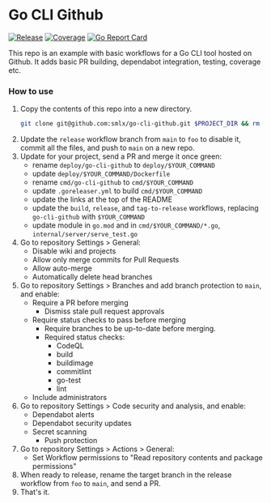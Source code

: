 # Go CLI Github

[![Release](https://github.com/smlx/go-cli-github/actions/workflows/release.yaml/badge.svg)](https://github.com/smlx/go-cli-github/actions/workflows/release.yaml)
[![Coverage](https://coveralls.io/repos/github/smlx/go-cli-github/badge.svg?branch=main)](https://coveralls.io/github/smlx/go-cli-github?branch=main)
[![Go Report Card](https://goreportcard.com/badge/github.com/smlx/go-cli-github)](https://goreportcard.com/report/github.com/smlx/go-cli-github)

This repo is an example with basic workflows for a Go CLI tool hosted on Github.
It adds basic PR building, dependabot integration, testing, coverage etc.

### How to use

1. Copy the contents of this repo into a new directory.
   ```bash
   git clone git@github.com:smlx/go-cli-github.git $PROJECT_DIR && rm -rf ./$PROJECT_DIR/.git
   ```
1. Update the `release` workflow branch from `main` to `foo` to disable it, commit all the files, and push to `main` on a new repo.
1. Update for your project, send a PR and merge it once green:
    * rename `deploy/go-cli-github` to `deploy/$YOUR_COMMAND`
    * update `deploy/$YOUR_COMMAND/Dockerfile`
    * rename `cmd/go-cli-github` to `cmd/$YOUR_COMMAND`
    * update `.goreleaser.yml` to build `cmd/$YOUR_COMMAND`
    * update the links at the top of the README
    * update the `build`, `release`, and `tag-to-release` workflows, replacing `go-cli-github` with `$YOUR_COMMAND`
    * update module in `go.mod` and in `cmd/$YOUR_COMMAND/*.go`, `internal/server/serve_test.go`
1. Go to repository Settings > General:
    * Disable wiki and projects
    * Allow only merge commits for Pull Requests
    * Allow auto-merge
    * Automatically delete head branches
1. Go to repository Settings > Branches and add branch protection to `main`, and enable:
    * Require a PR before merging
        * Dismiss stale pull request approvals
    * Require status checks to pass before merging
        * Require branches to be up-to-date before merging.
        * Required status checks:
            * CodeQL
            * build
            * buildimage
            * commitlint
            * go-test
            * lint
    * Include administrators
1. Go to repository Settings > Code security and analysis, and enable:
    * Dependabot alerts
    * Dependabot security updates
    * Secret scanning
        * Push protection
1. Go to repository Settings > Actions > General:
    * Set Workflow permissions to "Read repository contents and package permissions"
1. When ready to release, rename the target branch in the release workflow from `foo` to `main`, and send a PR.
1. That's it.
